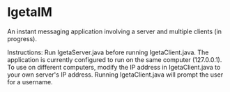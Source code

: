 # IgetaIM
An instant messaging application involving a server and multiple clients (in progress).

Instructions:
Run IgetaServer.java before running IgetaClient.java. The application is currently configured to run on the same computer (127.0.0.1). To use on different computers, modify the IP address in IgetaClient.java to your own server's IP address. Running IgetaClient.java will prompt the user for a username. 
